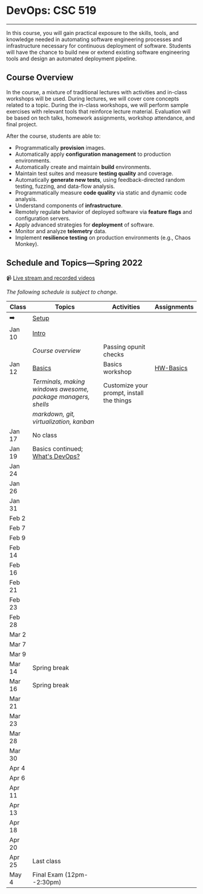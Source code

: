 # DevOps: CSC 519
-------------------------

In this course, you will gain practical exposure to the skills, tools, and knowledge needed in automating software engineering processes and infrastructure necessary for continuous deployment of software. Students will have the chance to build new or extend existing software engineering tools and design an automated deployment pipeline.

## Course Overview

In the course, a mixture of traditional lectures with activities and in-class workshops will be used.  During lectures, we will cover core concepts related to a topic. During the in-class workshops, we will perform sample exercises with relevant tools that reinforce lecture material.  Evaluation will be based on tech talks, homework assignments, workshop attendance, and final project.

After the course, students are able to:

* Programmatically **provision** images.
* Automatically apply **configuration management** to production environments.
* Automatically create and maintain **build** environments.
* Maintain test suites and measure **testing quality** and coverage.
* Automatically **generate new tests**, using feedback-directed random testing, fuzzing, and data-flow analysis.
* Programmatically measure **code quality** via static and dynamic code analysis.
* Understand components of **infrastructure**.
* Remotely regulate behavior of deployed software via **feature flags** and configuration servers.
* Apply advanced strategies for **deployment** of software.
* Monitor and analyze **telemetry** data.
* Implement **resilience testing** on production environments (e.g., Chaos Monkey).

## Schedule and Topics—Spring 2022

📹 [Live stream and recorded videos](https://ncsu.hosted.panopto.com/Panopto/Pages/Sessions/List.aspx#folderID=36084064-ad92-4b46-a9d0-adff0182a317)

*The following schedule is subject to change.*

| Class    | Topics                           |  Activities | Assignments       |
|----------|----------------------------------|------------| ----------------  |
|  ➡️       | [Setup](https://devops.docable.cloud/chrisparnin/v/61a94512048892b30f3add22)
| Jan 10   | [Intro](https://docs.google.com/presentation/d/1u17QwNV-msmyFp2WvRciVr_qTnuiT2z5WePoVERsCFE/edit?usp=sharing)
|          | _Course overview_                  | Passing opunit checks 
| Jan 12   | [Basics](Content/Basics/README.md) | Basics workshop | [HW-Basics](HW/HW-Basics.md)
|          | _Terminals, making windows awesome, package managers, shells_  | Customize your prompt, install the things | 
|          | _markdown, git, virtualization, kanban_       |
| Jan 17   | No class
| Jan 19   | Basics continued; [What's DevOps?](https://docs.google.com/presentation/d/1pdykQwiow19pw9ipN7YnqMQ6Nk6Wj_huDM0huZdURBk/edit#slide=id.gb1b1a3196c_1_3)
| Jan 24   | 
| Jan 26   |
| Jan 31   |
| Feb 2    |
| Feb 7    |
| Feb 9    |
| Feb 14   |
| Feb 16   |
| Feb 21   |
| Feb 23   |
| Feb 28   |
| Mar 2    |
| Mar 7    |
| Mar 9    |
| Mar 14   | Spring break
| Mar 16   | Spring break
| Mar 21   |
| Mar 23   |
| Mar 28   |
| Mar 30   |
| Apr 4    |
| Apr 6    |
| Apr 11   |
| Apr 13   |
| Apr 18   |
| Apr 20   |
| Apr 25   | Last class
| May 4    | Final Exam (12pm--2:30pm)        |            |                   |

